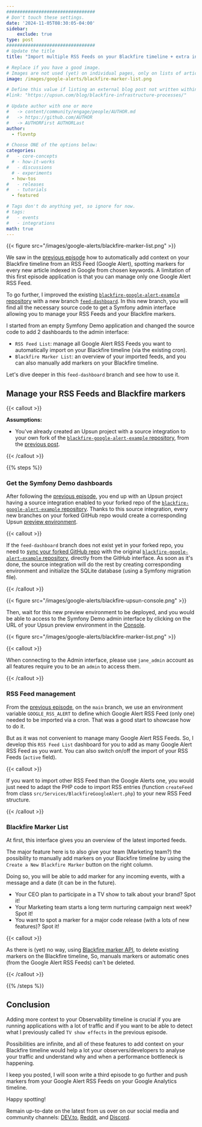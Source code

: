 ```yaml
---
#################################
# Don't touch these settings.
date: '2024-11-05T08:30:05-04:00'
sidebar:
    exclude: true
type: post
#################################
# Update the title
title: "Import multiple RSS Feeds on your Blackfire timeline + extra interfaces"

# Replace if you have a good image. 
# Images are not used (yet) on individual pages, only on lists of articles.
image: /images/google-alerts/blackfire-marker-list.png

# Define this value if listing an external blog post not written within this site.
#link: "https://upsun.com/blog/blackfire-infrastructure-processes/"

# Update author with one or more
#   -> content/community/engage/people/AUTHOR.md
#   -> https://github.com/AUTHOR
#   -> AUTHORFirst AUTHORLast
author:
  - flovntp

# Choose ONE of the options below:
categories:
#   - core-concepts
  # - how-it-works
#   - discussions
  # - experiments
  - how-tos
#   - releases
#   - tutorials
  - featured

# Tags don't do anything yet, so ignore for now.
# tags:
#   - events
#   - integrations
math: true
---
```


{{< figure src="/images/google-alerts/blackfire-marker-list.png" >}}

We saw in the [previous episode](/posts/blackfire-google-alert-markers) how to automatically add context on your Blackfire timeline from an RSS Feed (Google Alert), 
spotting markers for every new article indexed in Google from chosen keywords.
A limitation of this first episode application is that you can manage only one Google Alert RSS Feed.  

To go further, I improved the existing [`blackfire-google-alert-example` repository](https://github.com/upsun/blackfire-google-alert-example/) with a new branch [`feed-dashboard`](https://github.com/upsun/blackfire-google-alert-example/tree/feed-dashboard).
In this new branch, you will find all the necessary source code to get a Symfony admin interface allowing you to manage your RSS Feeds and your Blackfire markers.

I started from an empty Symfony Demo application and changed the source code to add 2 dashboards to the admin interface: 

* `RSS Feed List`: manage all Google Alert RSS Feeds you want to automatically import on your Blackfire timeline (via the existing cron). 
* `Blackfire Marker List`: an overview of your imported feeds, and you can also manually add markers on your Blackfire timeline.

Let's dive deeper in this ``feed-dashboard`` branch and see how to use it.

## Manage your RSS Feeds and Blackfire markers

{{< callout >}}

**Assumptions:**

- You've already created an Upsun project with a source integration to your own fork of the [`blackfire-google-alert-example` repository](https://github.com/upsun/blackfire-google-alert-example/), from the [previous post](/posts/blackfire-google-alert-markers).

{{< /callout >}}

{{% steps %}}

### Get the Symfony Demo dashboards

After following the [previous episode](/posts/blackfire-google-alert-markers), you end up with an Upsun project having a source integration enabled to your forked repo of the [`blackfire-google-alert-example` repository](https://github.com/upsun/blackfire-google-alert-example/).
Thanks to this source integration, every new branches on your forked GitHub repo would create a corresponding Upsun [preview environment](https://docs.upsun.com/glossary.html#preview-environment).

{{< callout >}}

If the ``feed-dashboard`` branch does not exist yet in your forked repo, you need to [sync your forked GitHub repo](https://docs.github.com/en/pull-requests/collaborating-with-pull-requests/working-with-forks/syncing-a-fork) 
with the original [`blackfire-google-alert-example` repository](https://github.com/upsun/blackfire-google-alert-example/), directly from the GitHub interface.
As soon as it's done, the source integration will do the rest by creating corresponding environment and initialize the SQLite database (using a Symfony migration file).

{{< /callout >}}

{{< figure src="/images/google-alerts/blackfire-upsun-console.png" >}}

Then, wait for this new preview environment to be deployed, and you would be able to access to the Symfony Demo admin interface by clicking on the URL of your Upsun preview environment in the [Console](https://console.upsun.com).

{{< figure src="/images/google-alerts/blackfire-marker-list.png" >}}

{{< callout >}}

When connecting to the Admin interface, please use ``jane_admin`` account as all features require you to be an `admin` to access them.

{{< /callout >}}

### RSS Feed management

From the [previous episode](/posts/blackfire-google-alert-markers), on the `main` branch, we use an environment variable ``GOOGLE_RSS_ALERT`` to define which Google Alert RSS Feed (only one) needed to be imported via a cron.
That was a good start to showcase how to do it. 

But as it was not convenient to manage many Google Alert RSS Feeds. So, I develop this `RSS Feed List` dashboard for you to add as many Google Alert RSS Feed as you want.
You can also switch on/off the import of your RSS Feeds (``active`` field).

{{< callout >}}

If you want to import other RSS Feed than the Google Alerts one, you would just need to adapt the PHP code to import RSS entries (function `createFeed` from class `src/Services/BlackfireGoogleAlert.php`) to your new RSS Feed structure.

{{< /callout >}}

### Blackfire Marker List

At first, this interface gives you an overview of the latest imported feeds.

The major feature here is to also give your team (Marketing team?) the possibility to manually add markers on your Blackfire timeline by using the ``Create a New Blackfire Marker`` button on the right column.

Doing so, you will be able to add marker for any incoming events, with a message and a date (it can be in the future).
* Your CEO plan to participate in a TV show to talk about your brand? Spot it!
* Your Marketing team starts a long term nurturing campaign next week? Spot it!
* You want to spot a marker for a major code release (with a lots of new features)? Spot it!

{{< callout >}}

As there is (yet) no way, using [Blackfire marker API](https://docs.blackfire.io/monitoring-cookbooks/events), to delete existing markers on the Blackfire timeline, 
So, manuals markers or automatic ones (from the Google Alert RSS Feeds) can't be deleted.

{{< /callout >}}

{{% /steps %}}

## Conclusion

Adding more context to your Observability timeline is crucial if you are running applications with a lot of traffic and if you want to be able to detect what I previously called `TV show effects` in the previous episode.

Possibilities are infinite, and all of these features to add context on your Blackfire timeline would help a lot your observers/developers to analyse your traffic and understand why and when a performance bottleneck is happening.

I keep you posted, I will soon write a third episode to go further and push markers from your Google Alert RSS Feeds on your Google Analytics timeline.

Happy spotting! 

Remain up-to-date on the latest from us over on our social media and community channels: [DEV.to](https://dev.to/upsun), [Reddit](https://www.reddit.com/r/upsun/), and [Discord](https://discord.gg/platformsh). 
